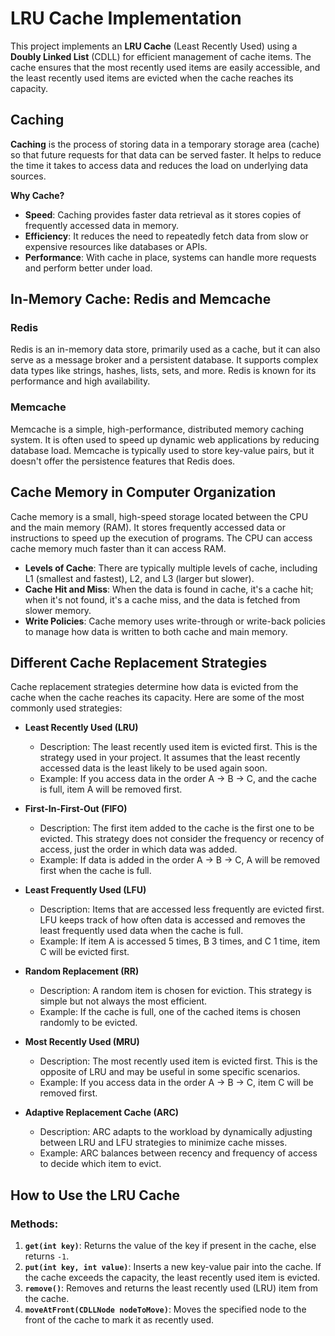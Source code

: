 # LRU Cache Implementation

This project implements an **LRU Cache** (Least Recently Used) using a **Doubly Linked List** (CDLL) for efficient management of cache items. The cache ensures that the most recently used items are easily accessible, and the least recently used items are evicted when the cache reaches its capacity.

## Caching

**Caching** is the process of storing data in a temporary storage area (cache) so that future requests for that data can be served faster. It helps to reduce the time it takes to access data and reduces the load on underlying data sources.

**Why Cache?**
- **Speed**: Caching provides faster data retrieval as it stores copies of frequently accessed data in memory.
- **Efficiency**: It reduces the need to repeatedly fetch data from slow or expensive resources like databases or APIs.
- **Performance**: With cache in place, systems can handle more requests and perform better under load.

## In-Memory Cache: Redis and Memcache

### Redis
Redis is an in-memory data store, primarily used as a cache, but it can also serve as a message broker and a persistent database. It supports complex data types like strings, hashes, lists, sets, and more. Redis is known for its performance and high availability.

### Memcache
Memcache is a simple, high-performance, distributed memory caching system. It is often used to speed up dynamic web applications by reducing database load. Memcache is typically used to store key-value pairs, but it doesn't offer the persistence features that Redis does.

## Cache Memory in Computer Organization

Cache memory is a small, high-speed storage located between the CPU and the main memory (RAM). It stores frequently accessed data or instructions to speed up the execution of programs. The CPU can access cache memory much faster than it can access RAM.

- **Levels of Cache**: There are typically multiple levels of cache, including L1 (smallest and fastest), L2, and L3 (larger but slower).
- **Cache Hit and Miss**: When the data is found in cache, it's a cache hit; when it's not found, it's a cache miss, and the data is fetched from slower memory.
- **Write Policies**: Cache memory uses write-through or write-back policies to manage how data is written to both cache and main memory.

## Different Cache Replacement Strategies

Cache replacement strategies determine how data is evicted from the cache when the cache reaches its capacity. Here are some of the most commonly used strategies:

* **Least Recently Used (LRU)**
  - Description: The least recently used item is evicted first. This is the strategy used in your project. It assumes that the least recently accessed data is the least likely to be used again soon.
  - Example: If you access data in the order A → B → C, and the cache is full, item A will be removed first.

* **First-In-First-Out (FIFO)**
  - Description: The first item added to the cache is the first one to be evicted. This strategy does not consider the frequency or recency of access, just the order in which data was added.
  - Example: If data is added in the order A → B → C, A will be removed first when the cache is full.

* **Least Frequently Used (LFU)**
  - Description: Items that are accessed less frequently are evicted first. LFU keeps track of how often data is accessed and removes the least frequently used data when the cache is full.
  - Example: If item A is accessed 5 times, B 3 times, and C 1 time, item C will be evicted first.

* **Random Replacement (RR)**
  - Description: A random item is chosen for eviction. This strategy is simple but not always the most efficient.
  - Example: If the cache is full, one of the cached items is chosen randomly to be evicted.

* **Most Recently Used (MRU)**
  - Description: The most recently used item is evicted first. This is the opposite of LRU and may be useful in some specific scenarios.
  - Example: If you access data in the order A → B → C, item C will be removed first.

* **Adaptive Replacement Cache (ARC)**
  - Description: ARC adapts to the workload by dynamically adjusting between LRU and LFU strategies to minimize cache misses.
  - Example: ARC balances between recency and frequency of access to decide which item to evict.

## How to Use the LRU Cache

### Methods:
1. **`get(int key)`**: Returns the value of the key if present in the cache, else returns `-1`.
2. **`put(int key, int value)`**: Inserts a new key-value pair into the cache. If the cache exceeds the capacity, the least recently used item is evicted.
3. **`remove()`**: Removes and returns the least recently used (LRU) item from the cache.
4. **`moveAtFront(CDLLNode nodeToMove)`**: Moves the specified node to the front of the cache to mark it as recently used.
